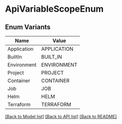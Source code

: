 # ApiVariableScopeEnum

## Enum Variants

| Name | Value |
|---- | -----|
| Application | APPLICATION |
| BuiltIn | BUILT_IN |
| Environment | ENVIRONMENT |
| Project | PROJECT |
| Container | CONTAINER |
| Job | JOB |
| Helm | HELM |
| Terraform | TERRAFORM |


[[Back to Model list]](../README.md#documentation-for-models) [[Back to API list]](../README.md#documentation-for-api-endpoints) [[Back to README]](../README.md)


